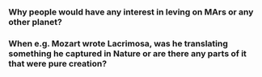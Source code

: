 
### Why people would have any interest in leving on MArs or any other planet?

### When e.g. Mozart wrote Lacrimosa, was he translating something he captured in Nature or are there any parts of it that were pure creation?




